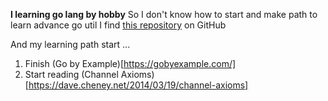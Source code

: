 **I learning go lang by hobby**
So I don't know how to start and make path
to learn advance go util I find [this repository](https://github.com/enocom/gopher-reading-list) on GitHub

And my learning path start ...

1. Finish (Go by Example)[https://gobyexample.com/]
2. Start reading (Channel Axioms)[https://dave.cheney.net/2014/03/19/channel-axioms]
